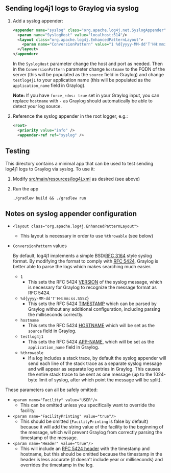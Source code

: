 ## Sending log4j1 logs to Graylog via syslog

1. Add a syslog appender:

   ```xml
   <appender name="syslog" class="org.apache.log4j.net.SyslogAppender">
     <param name="SyslogHost" value="localhost:514"/>
     <layout class="org.apache.log4j.EnhancedPatternLayout">
       <param name="ConversionPattern" value="1 %d{yyyy-MM-dd'T'HH:mm:ss.SSSZ} hostname testlog4j1 [%t] %-5p %c %x - %m%n%throwable"/>
     </layout>
   </appender>
   ```

   In the `SyslogHost` parameter change the host and port as needed. Then in the `ConversionPattern` parameter change
   `hostname` to the FQDN of the server (this will be populated as the `source` field in Graylog) and change
   `testlog4j1` to your application name (this will be populated as the `application_name` field in Graylog).

   **Note:** If you have `force_rdns: true` set in your Graylog input, you can replace `hostname` with `-` as Graylog
   should automatically be able to detect your log source.

1. Reference the syslog appender in the root logger, e.g.:

   ```xml
   <root>
     <priority value="info" />
     <appender-ref ref="syslog" />
   ```

## Testing

This directory contains a minimal app that can be used to test sending log4j1 logs to Graylog via syslog. To use it:

1. Modify [src/main/resources/log4j.xml](src/main/resources/log4j.xml) as desired (see above)

1. Run the app

   ```
   ./gradlew build && ./gradlew run
   ```

## Notes on syslog appender configuration

- `<layout class="org.apache.log4j.EnhancedPatternLayout">`
  - This layout is necessary in order to use `%throwable` (see below)
- `ConversionPattern` values

  By default, log4j1 implements a simple BSD/[RFC 3164](https://tools.ietf.org/html/rfc3164) style syslog format. By
  modifying the format to comply with [RFC 5424](https://tools.ietf.org/html/rfc5424), Graylog is better able to parse
  the logs which makes searching much easier.

  - `1`
    - This sets the RFC 5424 [VERSION](https://tools.ietf.org/html/rfc5424#section-6.2.2) of the syslog message,
      which is necessary for Graylog to recognize the message format as RFC 5424.
  - `%d{yyyy-MM-dd'T'HH:mm:ss.SSSZ}`
    - This sets the RFC 5424 [TIMESTAMP](https://tools.ietf.org/html/rfc5424#section-6.2.3) which can be parsed by
      Graylog without any additional configuration, including parsing the milliseconds correctly.
  - `hostname`
    - This sets the RFC 5424 [HOSTNAME](https://tools.ietf.org/html/rfc5424#section-6.2.4) which will be set as the
      `source` field in Graylog.
  - `testlog4j1`
    - This sets the RFC 5424 [APP-NAME](https://tools.ietf.org/html/rfc5424#section-6.2.5), which will be set as the
      `application_name` field in Graylog.
  - `%throwable`
    - If a log includes a stack trace, by default the syslog appender will send each line of the stack trace as a
      separate syslog message and will appear as separate log entries in Graylog. This causes the entire stack trace
      to be sent as one message (up to the 1024-byte limit of syslog, after which point the message will be split).

These parameters can all be safely omitted:

- `<param name="Facility" value="USER"/>`
  - This can be omitted unless you specifically want to override the facility.
- `<param name="FacilityPrinting" value="true"/>`
  - This should be omitted (`FacilityPrinting` is false by default) because it will add the string value of the
    facility to the beginning of the message, which will prevent Graylog from correctly parsing the timestamp of the
    message.
- `<param name="Header" value="true"/>`
  - This will include an [RFC 5424 header](https://tools.ietf.org/html/rfc5424#section-6.2) with the timestamp and
    hostname, but this should be omitted because the timestamp in the header is less accurate (it doesn't include year
    or milliseconds) and overrides the timestamp in the log.
